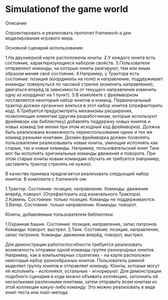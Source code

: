 # Simulationof the game world

Описание

Спроектировать и реализовать прототип framework-а для моделирования игрового мира.

Основной сценарий использования:

1.На двухмерной карте расположены юниты.
2.У каждого юнита есть состояние, характеризующееся набором свойств.
3.Пользователи отправляют команды, на которые юниты реагируют, тем или иным образом меняя своё состояние.
4.Например, у Трактора есть состояние: позиция (координаты на поле) и направление, поддерживает команды: повернуться по часовой стрелке (изменить направление), двигаться вперёд (в зависимости от текущего направления изменить одну из координат на 1 пункт).
5.В комплекте с фреймворком поставляется некоторый набор юнитов и команд. Первоначальный трактор должен органично влиться в этот набор юнитов (отрефакторить код).
6.Требуется предусмотреть механизмы расширения, позволяющие клиентам (другим разработчикам, которые используют фреймворк как библиотеку) добавлять поддержку новых юнитов и новых команд (не меняя при этом исходный код фреймворка). Должна быть реализована возможность переиспользования одних и тех же команд разными юнитами. Дизайн фреймворка должен позволять пользователям реализовывать новые юниты, умеющие исполнять как старые, так и новые команды. Например, пользовательский юнит Танк мог бы исполнять оригинальные команды движения и поворота. При этом старые юниты новым командам обучать не требуется (например, заставлять трактор стрелять не нужно).

В качестве примера предлагается реализовать следующий набор юнитов.
В комплекте с framework-ом:

1.Трактор. Состояние: позиция, направление. Команды: движение вперёд, поворот. (Отрефакторить код изначального Трактора).
2.Камень. Состояние: только позиция. Команды не поддерживаются.
3.Ветер. Состояние: только направление. Команды: поворот.

Юниты, добавляемые пользователем библиотеки:

1.Охранная башня. Состояние: позиция, направление, запас патронов. Команды: поворот, выстрел.
2.Танк. Состояние: позиция, направление, запас патронов. Команды: движение вперёд, поворот, выстрел.

Для демонстрации работоспособности требуется реализовать возможность отправки одной команды группе разнородных юнитов. Например, как в компьютерных стратегиях - на карте расположен некоторый набор разнообразных юнитов. Пользователь рамкой выделяет группу юнитов и отправляет команду. Юниты, которые могут её исполнить - исполняют, остальные - игнорируют. Для демонстрации подобного сценария в коде можно объявить коллекцию, заполнить её несколькими различными юнитами, затем отправить всем юнитам из этой коллекции какую-либо команду. Это можно реализовать в виде юнит-теста или main-метода.
